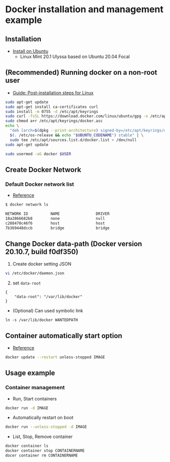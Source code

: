 # Docker installation and management example

## Installation

- [Install on Ubuntu](https://docs.docker.com/engine/install/ubuntu/)
  - Linux Mint 20.1 Ulyssa based on Ubuntu 20.04 Focal

## (Recommended) Running docker on a non-root user

- [Guide: Post-installation steps for Linux](https://docs.docker.com/engine/install/linux-postinstall/)

```bash
sudo apt-get update
sudo apt-get install ca-certificates curl
sudo install -m 0755 -d /etc/apt/keyrings
sudo curl -fsSL https://download.docker.com/linux/ubuntu/gpg -o /etc/apt/keyrings/docker.asc
sudo chmod a+r /etc/apt/keyrings/docker.asc
echo \
  "deb [arch=$(dpkg --print-architecture) signed-by=/etc/apt/keyrings/docker.asc] https://download.docker.com/linux/ubuntu \
  $(. /etc/os-release && echo "$UBUNTU_CODENAME") stable" | \
  sudo tee /etc/apt/sources.list.d/docker.list > /dev/null
sudo apt-get update
```

```bash
sudo usermod -aG docker $USER
```

## Create Docker Network

### Default Docker network list

- [Reference](https://docs.docker.com/engine/tutorials/networkingcontainers/)

```bash
$ docker network ls

NETWORK ID          NAME                DRIVER
18a2866682b8        none                null
c288470c46f6        host                host
7b369448dccb        bridge              bridge
```

## Change Docker data-path (Docker version 20.10.7, build f0df350)

1. Create docker setting JSON
```bash
vi /etc/docker/daemon.json
```

2. set `data-root`
```
{
    "data-root": "/var/lib/docker"
}
```

- (Optional) Can used symbolic link

```
ln -s /var/lib/docker WANTEDPATH
```

## Container automatically start option

- [Reference](https://docs.docker.com/config/containers/start-containers-automatically/)

```bash
docker update --restart unless-stopped IMAGE
```

## Usage example

### Container management

- Run, Start containers

```bash
docker run -d IMAGE
```

  - Automatically restart on boot

  ```bash
  docker run --unless-stopped -d IMAGE
  ```

- List, Stop, Remove container

```bash
docker container ls
docker container stop CONTAINERNAME
docer container rm CONTAINERNAME
```

